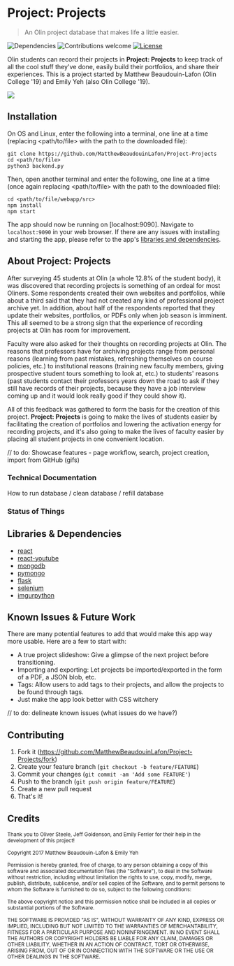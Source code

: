 # Project: Projects
> An Olin project database that makes life a little easier.

![Dependencies](https://img.shields.io/badge/dependencies-up%20to%20date-brightgreen.svg)
![Contributions welcome](https://img.shields.io/badge/contributions-welcome-brightgreen.svg)
[![License](https://img.shields.io/badge/license-MIT%20License-brightgreen.svg)](https://opensource.org/licenses/MIT)

Olin students can record their projects in **Project: Projects** to keep track of all the cool stuff they've done, easily build their portfolios, and share their experiences. This is a project started by Matthew Beaudouin-Lafon (Olin College '19) and Emily Yeh (also Olin College '19).

![](http://i.imgur.com/AZn0MYk.png)

## Installation

On OS and Linux, enter the following into a terminal, one line at a time (replacing <path/to/file> with the path to the downloaded file):

```
git clone https://github.com/MatthewBeaudouinLafon/Project-Projects
cd <path/to/file>
python3 backend.py
```

Then, open another terminal and enter the following, one line at a time (once again replacing <path/to/file> with the path to the downloaded file):

```
cd <path/to/file/webapp/src>
npm install
npm start
```

The app should now be running on [localhost:9090]. Navigate to `localhost:9090` in your web browser. If there are any issues with installing and starting the app, please refer to the app's [libraries and dependencies](#dependencies).

## About Project: Projects

After surveying 45 students at Olin (a whole 12.8% of the student body), it was discovered that recording projects is something of an ordeal for most Oliners. Some respondents created their own websites and portfolios, while about a third said that they had not created any kind of professional project archive yet. In addition, about half of the respondents reported that they update their websites, portfolios, or PDFs only when job season is imminent. This all seemed to be a strong sign that the experience of recording projects at Olin has room for improvement.

Faculty were also asked for their thoughts on recording projects at Olin. The reasons that professors have for archiving projects range from personal reasons (learning from past mistakes, refreshing themselves on course policies, etc.) to institutional reasons (training new faculty members, giving prospective student tours something to look at, etc.) to students' reasons (past students contact their professors years down the road to ask if they still have records of their projects, because they have a job interview coming up and it would look really good if they could show it).

All of this feedback was gathered to form the basis for the creation of this project. **Project: Projects** is going to make the lives of students easier by facilitating the creation of portfolios and lowering the activation energy for recording projects, and it's also going to make the lives of faculty easier by placing all student projects in one convenient location.

// to do: Showcase features - page workflow, search, project creation, import from GitHub (gifs)

### Technical Documentation
How to run database / clean database / refill database

### Status of Things

<a name="dependencies"></a>
## Libraries & Dependencies
* [react](https://facebook.github.io/react/)
* [react-youtube](https://github.com/troybetz/react-youtube)
* [mongodb](https://www.mongodb.com/)
* [pymongo](https://api.mongodb.com/python/current/)
* [flask](http://flask.pocoo.org/)
* [selenium](http://www.seleniumhq.org/)
* [imgurpython](https://github.com/Imgur/imgurpython)

## Known Issues & Future Work

There are many potential features to add that would make this app way more usable. Here are a few to start with:

* A true project slideshow: Give a glimpse of the next project before transitioning.
* Importing and exporting: Let projects be imported/exported in the form of a PDF, a JSON blob, etc.
* Tags: Allow users to add tags to their projects, and allow the projects to be found through tags.
* Just make the app look better with CSS witchery

// to do: delineate known issues (what issues do we have?)

## Contributing

1. Fork it (<https://github.com/MatthewBeaudouinLafon/Project-Projects/fork>)
2. Create your feature branch (`git checkout -b feature/FEATURE`)
3. Commit your changes (`git commit -am 'Add some FEATURE'`)
4. Push to the branch (`git push origin feature/FEATURE`)
5. Create a new pull request
6. That's it!

## Credits

<sub>Thank you to Oliver Steele, Jeff Goldenson, and Emily Ferrier for their help in the development of this project!</sub>

<sub>Copyright 2017 Matthew Beaudouin-Lafon & Emily Yeh</sub>

<sub>Permission is hereby granted, free of charge, to any person obtaining a copy of this software and associated documentation files (the "Software"), to deal in the Software without restriction, including without limitation the rights to use, copy, modify, merge, publish, distribute, sublicense, and/or sell copies of the Software, and to permit persons to whom the Software is furnished to do so, subject to the following conditions:</sub>

<sub>The above copyright notice and this permission notice shall be included in all copies or substantial portions of the Software.</sub>

<sub>THE SOFTWARE IS PROVIDED "AS IS", WITHOUT WARRANTY OF ANY KIND, EXPRESS OR IMPLIED, INCLUDING BUT NOT LIMITED TO THE WARRANTIES OF MERCHANTABILITY, FITNESS FOR A PARTICULAR PURPOSE AND NONINFRINGEMENT. IN NO EVENT SHALL THE AUTHORS OR COPYRIGHT HOLDERS BE LIABLE FOR ANY CLAIM, DAMAGES OR OTHER LIABILITY, WHETHER IN AN ACTION OF CONTRACT, TORT OR OTHERWISE, ARISING FROM, OUT OF OR IN CONNECTION WITH THE SOFTWARE OR THE USE OR OTHER DEALINGS IN THE SOFTWARE.</sub>
